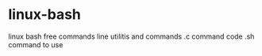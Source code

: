 # linux-bash
linux bash
free commands line utilitis and commands .c command code .sh command to use
